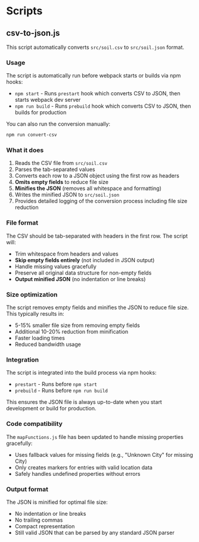 # Scripts

## csv-to-json.js

This script automatically converts `src/soil.csv` to `src/soil.json` format.

### Usage

The script is automatically run before webpack starts or builds via npm hooks:

- `npm start` - Runs `prestart` hook which converts CSV to JSON, then starts webpack dev server
- `npm run build` - Runs `prebuild` hook which converts CSV to JSON, then builds for production

You can also run the conversion manually:

```bash
npm run convert-csv
```

### What it does

1. Reads the CSV file from `src/soil.csv`
2. Parses the tab-separated values
3. Converts each row to a JSON object using the first row as headers
4. **Omits empty fields** to reduce file size
5. **Minifies the JSON** (removes all whitespace and formatting)
6. Writes the minified JSON to `src/soil.json`
7. Provides detailed logging of the conversion process including file size reduction

### File format

The CSV should be tab-separated with headers in the first row. The script will:

- Trim whitespace from headers and values
- **Skip empty fields entirely** (not included in JSON output)
- Handle missing values gracefully
- Preserve all original data structure for non-empty fields
- **Output minified JSON** (no indentation or line breaks)

### Size optimization

The script removes empty fields and minifies the JSON to reduce file size. This typically results in:

- 5-15% smaller file size from removing empty fields
- Additional 10-20% reduction from minification
- Faster loading times
- Reduced bandwidth usage

### Integration

The script is integrated into the build process via npm hooks:

- `prestart` - Runs before `npm start`
- `prebuild` - Runs before `npm run build`

This ensures the JSON file is always up-to-date when you start development or build for production.

### Code compatibility

The `mapFunctions.js` file has been updated to handle missing properties gracefully:

- Uses fallback values for missing fields (e.g., "Unknown City" for missing City)
- Only creates markers for entries with valid location data
- Safely handles undefined properties without errors

### Output format

The JSON is minified for optimal file size:

- No indentation or line breaks
- No trailing commas
- Compact representation
- Still valid JSON that can be parsed by any standard JSON parser
